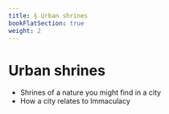 ```yaml
---
title: § Urban shrines
bookFlatSection: true
weight: 2
---
```


# Urban shrines

- Shrines of a nature you might find in a city
- How a city relates to Immaculacy
